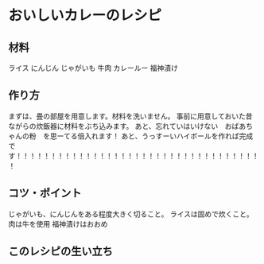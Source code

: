 # おいしいカレーのレシピ
## 材料
ライス
にんじん
じゃがいも
牛肉
カレールー
福神漬け
## 作り方
まずは、畳の部屋を用意します。材料を洗いません。
事前に用意しておいた昔ながらの炊飯器に材料をぶち込みます。
あと、忘れていはいけない　おばあちゃんの粉　を思ーてる倍入れます！
あと、うっすーいハイボールを作れば完成です！！！！！！！！！！！！！！！！！！！！！！！！！！！！！！！！！！！！

## コツ・ポイント
じゃがいも、にんじんをある程度大きく切ること。
ライスは固めで炊くこと。
肉は牛を使用
福神漬けはおおめ
## このレシピの生い立ち
